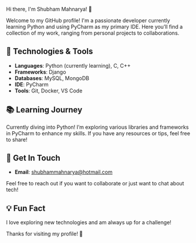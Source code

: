 Hi there, I'm Shubham Mahnarya! 👋

Welcome to my GitHub profile! I'm a passionate developer currently learning Python and using PyCharm as my primary IDE. 
Here you’ll find a collection of my work, ranging from personal projects to collaborations.

## 🔧 Technologies & Tools

- **Languages**: Python (currently learning), C, C++
- **Frameworks**: Django
- **Databases**: MySQL, MongoDB
- **IDE**: PyCharm
- **Tools**: Git, Docker, VS Code


## 📚 Learning Journey

Currently diving into Python! I’m exploring various libraries and frameworks in PyCharm to enhance my skills. 
If you have any resources or tips, feel free to share!

## 🚀 Get In Touch

- **Email**: shubhammahnarya@hotmail.com

Feel free to reach out if you want to collaborate or just want to chat about tech!

## 💡 Fun Fact

I love exploring new technologies and am always up for a challenge!

Thanks for visiting my profile! 🌟

